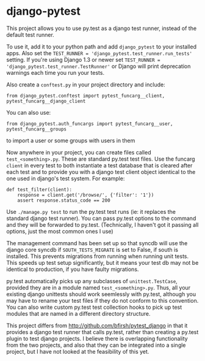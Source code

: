 django-pytest
=============

This project allows you to use py.test as a django test runner, instead of the
default test runner.

To use it, add it to your python path and add `django_pytest` to your installed
apps. Also set the `TEST_RUNNER = 'django_pytest.test_runner.run_tests'` setting.
If you're using Django 1.3 or newer set
`TEST_RUNNER = 'django_pytest.test_runner.TestRunner'` or Django will print
deprecation warnings each time you run your tests.

Also create a `conftest.py` in your project directory and include:

	from django_pytest.conftest import pytest_funcarg__client, pytest_funcarg__django_client

You can also use:

	from django_pytest.auth_funcargs import pytest_funcarg__user, pytest_funcarg__groups

to import a user or some groups with users in them

Now anywhere in your project, you can create files called
`test_<something>.py`.  These are standard py.test test files. Use the funcarg
`client` in every test to both instantiate a test database that is cleared
after each test and to provide you with a django test client object identical
to the one used in django's test system. For example:

	def test_filter(client):
    	response = client.get('/browse/', {'filter': '1'})
    	assert response.status_code == 200

Use `./manage.py test` to run the py.test test runs (ie: it replaces the
standard django test runner). You can pass py.test options to the command
and they will be forwarded to py.test. (Technically, I haven't got it passing
all options, just the most common ones I use)

The management command has been set up so that syncdb will use the django core
syncdb if `SOUTH_TESTS_MIGRATE` is set to False, if south is installed. This
prevents migrations from running when running unit tests. This speeds up test
setup significantly, but it means your test db may not be identical to
production, if you have faulty migrations.

py.test automatically picks up any subclasses of `unittest.TestCase`, provided
they are in a module named `test_<something>.py`. Thus, all your existing django
unittests should work seemlessly with py.test, although you may have to rename
your test files if they do not conform to this convention. You can also write
custom py.test test collection hooks to pick up test modules that are named in
a different directory structure.

This project differs from <http://github.com/bfirsh/pytest_django> in that it
provides a django test runner that calls py.test, rather than creating a
py.test plugin to test django projects. I believe there is overlapping
functionality from the two projects, and also that they can be integrated into
a single project, but I have not looked at the feasibility of this yet.
